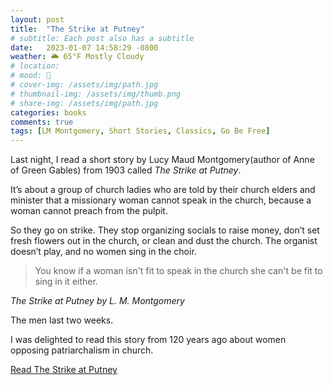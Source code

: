 ```yaml
---
layout: post
title:  "The Strike at Putney"
# subtitle: Each post also has a subtitle
date:   2023-01-07 14:58:29 -0800
weather: 🌥️ 65°F Mostly Cloudy
# location: 
# mood: 🥰
# cover-img: /assets/img/path.jpg
# thumbnail-img: /assets/img/thumb.png
# share-img: /assets/img/path.jpg
categories: books
comments: true
tags: [LM Montgomery, Short Stories, Classics, Go Be Free]
---
```


Last night, I read a short story by Lucy Maud Montgomery(author of Anne of Green Gables) from 1903 called *The Strike at Putney*. 

It’s about a group of church ladies who are told by their church elders and minister that a missionary woman cannot speak in the church, because a woman cannot preach from the pulpit.

So they go on strike. They stop organizing socials to raise money, don’t set fresh flowers out in the church, or clean and dust the church. The organist doesn’t play, and no women sing in the choir. 

>You know if a woman isn't fit to speak in the church she can't be fit to sing in it either.

*The Strike at Putney by L. M. Montgomery*

The men last two weeks.

I was delighted to read this story from 120 years ago about women opposing patriarchalism in church.

[Read The Strike at Putney](https://fullreads.com/literature/the-strike-at-putney/)